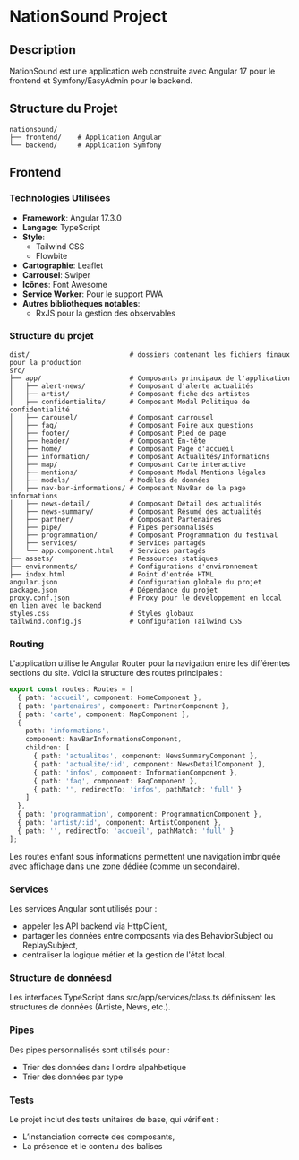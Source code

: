 # NationSound Project

## Description
NationSound est une application web construite avec Angular 17 pour le frontend et Symfony/EasyAdmin pour le backend.

## Structure du Projet
```
nationsound/
├── frontend/    # Application Angular
└── backend/     # Application Symfony
```

## Frontend

### Technologies Utilisées
- **Framework**: Angular 17.3.0
- **Langage**: TypeScript
- **Style**: 
  - Tailwind CSS
  - Flowbite
- **Cartographie**: Leaflet
- **Carrousel**: Swiper
- **Icônes**: Font Awesome
- **Service Worker**: Pour le support PWA
- **Autres bibliothèques notables**:
  - RxJS pour la gestion des observables

### Structure du projet

```
dist/                         # dossiers contenant les fichiers finaux pour la production
src/
├── app/                      # Composants principaux de l'application
│   ├── alert-news/           # Composant d'alerte actualités
│   ├── artist/               # Composant fiche des artistes
│   ├── confidentialite/      # Composant Modal Politique de confidentialité
│   ├── carousel/             # Composant carrousel
│   ├── faq/                  # Composant Foire aux questions
│   ├── footer/               # Composant Pied de page
│   ├── header/               # Composant En-tête
│   ├── home/                 # Composant Page d'accueil
│   ├── information/          # Composant Actualités/Informations
│   ├── map/                  # Composant Carte interactive
│   ├── mentions/             # Composant Modal Mentions légales
│   ├── models/               # Modèles de données
│   ├── nav-bar-informations/ # Composant NavBar de la page informations
│   ├── news-detail/          # Composant Détail des actualités
│   ├── news-summary/         # Composant Résumé des actualités
│   ├── partner/              # Composant Partenaires
│   ├── pipe/                 # Pipes personnalisés
│   ├── programmation/        # Composant Programmation du festival
│   ├── services/             # Services partagés
│   └── app.component.html    # Services partagés
├── assets/                   # Ressources statiques
├── environments/             # Configurations d'environnement
├── index.html                # Point d'entrée HTML
angular.json                  # Configuration globale du projet
package.json                  # Dépendance du projet
proxy.conf.json               # Proxy pour le developpement en local en lien avec le backend
styles.css                    # Styles globaux
tailwind.config.js            # Configuration Tailwind CSS
```
### Routing
L'application utilise le Angular Router pour la navigation entre les différentes sections du site. 
Voici la structure des routes principales :

```ts
export const routes: Routes = [
  { path: 'accueil', component: HomeComponent },
  { path: 'partenaires', component: PartnerComponent },
  { path: 'carte', component: MapComponent },
  {
    path: 'informations',
    component: NavBarInformationsComponent,
    children: [
      { path: 'actualites', component: NewsSummaryComponent },
      { path: 'actualite/:id', component: NewsDetailComponent },
      { path: 'infos', component: InformationComponent },
      { path: 'faq', component: FaqComponent },
      { path: '', redirectTo: 'infos', pathMatch: 'full' }
    ]
  },
  { path: 'programmation', component: ProgrammationComponent },
  { path: 'artist/:id', component: ArtistComponent },
  { path: '', redirectTo: 'accueil', pathMatch: 'full' }
];
```
Les routes enfant sous informations permettent une navigation imbriquée avec affichage dans une zone dédiée (comme un <router-outlet> secondaire).

### Services
Les services Angular sont utilisés pour :
- appeler les API backend via HttpClient,
- partager les données entre composants via des BehaviorSubject ou ReplaySubject,
- centraliser la logique métier et la gestion de l'état local.

### Structure de donnéesd
Les interfaces TypeScript dans src/app/services/class.ts définissent les structures de données (Artiste, News, etc.).

### Pipes
Des pipes personnalisés sont utilisés pour :
- Trier des données dans l'ordre alpahbetique
- Trier des données par type

### Tests
Le projet inclut des tests unitaires de base, qui vérifient :
- L’instanciation correcte des composants,
- La présence et le contenu des balises <title> et <meta> (important pour le SEO).

```bash
ng test
```

### Installation et Configuration
1. Après avoir cloner le projet, naviguer vers le répertoire frontend :
```bash
cd frontend
```

2. Installer les dépendances :
```bash
npm install
```

3. Modifier le fichier `proxy.conf.json` pour définir l'url de base pour se connecter aux API du backend en developpement
```json
{
  "/api": {
    "target": "http://127.0.0.1:8000",
    "secure": false,
    "changeOrigin": true,
    "logLevel": "debug"
  },
  "/uploads": {
    "target": "http://127.0.0.1:8000",
    "secure": false,
    "changeOrigin": true,
    "logLevel": "debug"
  }
}
````

4. Créer un fichier `environnement.production.ts` dans le dossier `environnements` pour définir l'url de base pour se connecter aux API du backend
```ts
export const environment = {
    production : true,
    apiUrl: 'http://127.0.0.1:8000'   #indiquer l'url de votre backend (dans la sutructure de ce projet, le backend est dans le dossier admin sur votre hébérgement)
}
````

5. Démarrer le serveur de développement :
```bash
ng serve --proxy-config proxy.conf.json
```

L'application sera disponible sur http://localhost:4200

### Construction et déploiement

#### Construction pour la production
```bash
ng build --configuration=production
```
Les fichiers de production seront générés dans le dossier `dist/`.
Il y aura deux dossiers.
Le dossier `browser` contiendra la version navigateur de l'application.
Le dossier `server` contiendra la version rendu côté server (SSR).
Selon votre hébergement web, vous pourrez choisir de mettre en place le SSR ou non.

#### Déploiement

1. **Hébergement statique** (sans SSR) :
   - Déployez uniquement le contenu du dossier `browser/`

2. **Avec SSR** :
   - Déployez à la fois les dossiers `browser/` et `server/`
   - Nécessite un environnement Node.js pour exécuter le serveur

## Backend

### Technologies Utilisées
- **Langage**: PHP 8.1+
- **Framework**: Symfony 6.4
- **Base de données**: MySQL/MariaDB
- **Interface d'administration**: EasyAdmin
- **Sécurité**: SecurityBundle
- **Gestion des assets**: Webpack Encore
- **Doctrine ORM** - Gestion des données
- **style**: Tailwind CSS
- **Cartographie**: Leaflet
- **Mail**: Symfony Mailer
- **Traitement d'images**: LiipImagineBundle 
- **Positionnement**: StofDoctrineExtensionsBundle

### Structure du projet

```
├── assets/             # Ressources statiques
├── config/             # Configuration de l'application 
├── migrations/         # Fichiers de migration BDD 
├── public/             # Point d'entrée public 
├── src/  
│  ├── Controller/      # Contrôleurs 
│  │  ├── Admin/        # Contrôleurs de l'interface d'administration EasyAdmin
│  │  ├── Api/          # Contrôleurs exposant les points d'API REST pour le frontend
│  ├── DataFixtures/    # Fixtures de données 
│  ├── Entity/          # Entités Doctrine 
│  ├── Form/            # Formulaires Symfony 
│  ├── Repository/      # Requêtes personnalisées 
│  ├── Security/        # Authentification Symfony 
│  └── Service/         # Logique métier 
├── templates/          # Templates Twig
├── composer.json       # Configuration Composer
├── importmap.php       # Configuration des assets
├── postcss.config.js   # Configuration PostCSS
├── tailwind.config.js  # Configuration Tailwind CSS
└── webpack.config.js   # Configuration Webpack Encore
```


### Installation et Configuration
1. Après avoir cloner le projet, aviguer vers le répertoire backend :
```bash
cd backend
```

2. Installer les dépendances :
```bash
# Installation des dépendances PHP via Composer (Symfony et ses composants)
composer install

# Installation des dépendances JavaScript pour Webpack Encore
npm install
```

3. Ouvrir le fichier `config\packages\webpack_encore.yaml` et modifier après `when@prod:` les paramètres de `output_path` et `json_manifest_path` pour le chemin de sortie de votre hébergement de production
```yaml
when@prod:
    webpack_encore:
        output_path: '/[USER_HOME]/[WEB_ROOT]/public_html/admin/build'
         
    framework:
        assets:
            json_manifest_path: '/hom[USER_HOME]/[WEB_ROOT]/public_html/admin/build/manifest.json'
```
Où :
- `[USER_HOME]` : représente le chemin vers votre répertoire utilisateur (exemple : /home/username)
- `[WEB_ROOT]` : représente le dossier racine web (généralement public_html, www, ou htdocs)

4. Verifier que dans le fichier `public\index.php`, c'est bien le chemin vers le fichier autoload.php en local en bien décommenter et que le chemin vers le fichier autoload.php de symfony sur le serveur est passé en comentaire
```php
## chemin vers le fichier autoload.php en local
require_once dirname(__DIR__).'/vendor/autoload_runtime.php';

## chemin vers le fichier autoload.php de symfony sur le serveur
#require_once dirname(__DIR__).'/symfony/vendor/autoload_runtime.php';
```

5. Compiler les assets avec Webpack Encore :
```bash
npm run build
```

6. Configurer le fichier .env avec vos informations de connexion :
- Configuration de la base de données
```php
DATABASE_URL="mysql://[DB_USER]:[DB_PASSWORD]@[DB_HOST]:[DB_PORT]/[DB_NAME]"
```

- Configuration du mailer (exemple avec Gmail)
```php
MAILER_DSN=gmail+smtp://VOTRE_EMAIL@gmail.com:VOTRE_MOT_DE_PASSE_APPLICATION@default
ou 
MAILER_DSN:smtp://[VOTRE-EMAIL@DOMAINE.COM]:[PASSWORD_MAIL]@[SERVEUR_SMTP]?encryption=ssl&auth_mode=login
et 
ADMIN_EMAIL=VOTRE-EMAIL@DOMAINE.COM
```

- Configurer le dossier de base pour l'upload des documents de l'administration que le projet sera en production
 ```
UPLOAD_BASE_DIR='/[USER_HOME]/[WEB_ROOT]/public_html/admin'
# `[USER_HOME]` : représente le chemin vers votre répertoire utilisateur (exemple : /home/username)
# `[WEB_ROOT]` : représente le dossier racine web (généralement public_html, www, ou htdocs)
```


8. Créer la base de données :
```
php bin/console doctrine:database:create
```

9. Trigger SQL
Quand la base de données est crée, il faut rajouter des triggers SQL qui permettent de sauvegarder et d'avoir un historique des différentes modifications
Vous trouverez dans le dossier `trigger`

10. Charger les données de test (fixtures) :
```bash
php bin/console doctrine:fixtures:load
```
Cette commande va pré-remplir la base de données avec des données de test, incluant un compte administrateur :
- Compte administrateur
login : admin@email.com
mot de passe : 2DL8pxQ32yxM

- Compte commercial :
login : commercial@email.com
mot de passe : M2n9PZ2Rme3v

- Compte marketing :
login : marketing@email.com
mot de passe : 7ELkTs78Yxy2

- Compte redacteur :
login : redacteur@email.com
mot de passe : Hg37PX7dE6fn

11. Démarrer le serveur Symfony :
```bash
symfony serve
```

Le serveur sera accessible sur http://localhost:8000

### Construction et déploiement

#### Construction pour la production
- Passer dans le fichier `.env`
APP_ENV=prod
APP_DEBUG=0
et indiquer les parametres de connexion de votre base de données de production et  l'email de réceprtion si nécessaire.

- Verifier que dans le fichier `public\index.php`, c'est bien le chemin vers le fichier autoload.php en local en bien en commentaire et que le chemin vers le fichier autoload.php de symfony sur le serveur n'est pas commenté
```php
## chemin vers le fichier autoload.php en local
#require_once dirname(__DIR__).'/vendor/autoload_runtime.php';

## chemin vers le fichier autoload.php de symfony sur le serveur
require_once dirname(__DIR__).'/symfony/vendor/autoload_runtime.php';
```

- Verifier que le fichier `config\packages\webpack_encore.yaml` possède bien les bons paramètres après `when@prod:` pour `output_path` et `json_manifest_path` comme le chemin de sortie de votre hébergement de production

- Installer/mettre a jour les vendors
```bash
composer install --no-dev --optimize-autoloader
```

- Compilez les assets pour la production :
```bash
npm run build
```

#### Déploiement
Par rapport au frontend fourni, il faut créer un dossier `admin` à la racine du site dans lequel vousn copierez le contenu du dossier `public`

Ensuite vous créez à la racine du site un dossier `symfony` dans lequel vous copiez les dossiers et fichiers suivants :
- assets
- bin
- config
- src
- templates
- translations
- var (a créer vide directement sur le serveur avec droit d’écriture)
- vendor

- .env (n'oubliez pas de renseigner les paramètres de connexion de votre base de données et un email pour la réception des messages d'inscription)
- composer.json
- composer.lock
- importmap.php
- symfony.lock

## Démarrage Rapide
1. Cloner le repository
2. Configurer le frontend et le backend en suivant les instructions ci-dessus
3. S'assurer que MySQL/MariaDB est installé et en cours d'exécution
4. Démarrer les serveurs frontend et backend

## Fonctionnalités
- Authentification utilisateur
- Gestion des événements
- Profils des artistes
- Planification des événements
- Carte interactive des lieux d'événements
- Interface d'administration avec EasyAdmin